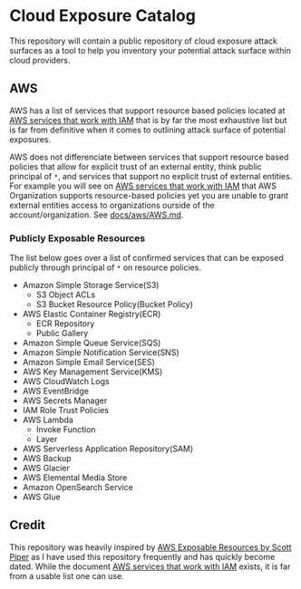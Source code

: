 # Cloud Exposure Catalog

This repository will contain a public repository of cloud exposure attack surfaces as a tool to help you inventory your potential attack surface within cloud providers. 

## AWS

AWS has a list of services that support resource based policies located at [AWS services that work with IAM](https://docs.aws.amazon.com/IAM/latest/UserGuide/reference_aws-services-that-work-with-iam.html#swwiam_footnotes_vpc) that is by far the most exhaustive list but is far from definitive when it comes to outlining attack surface of potential exposures. 

AWS does not differenciate between services that support resource based policies that allow for explicit trust of an external entity, think public principal of `*`, and services that support no explicit trust of external entities. For example you will see on [AWS services that work with IAM](https://docs.aws.amazon.com/IAM/latest/UserGuide/reference_aws-services-that-work-with-iam.html#swwiam_footnotes_vpc) that AWS Organization supports resource-based policies yet you are unable to grant external entities access to organizations ourside of the account/organization. See [docs/aws/AWS.md](/docs/aws/AWS.md).


### Publicly Exposable Resources

The list below goes over a list of confirmed services that can be exposed publicly through principal of `*` on resource policies. 

- Amazon Simple Storage Service(S3)
    - S3 Object ACLs
    - S3 Bucket Resource Policy(Bucket Policy)
- AWS Elastic Container Registry(ECR)
    - ECR Repository
    - Public Gallery
- Amazon Simple Queue Service(SQS)
- Amazon Simple Notification Service(SNS)
- Amazon Simple Email Service(SES)
- AWS Key Management Service(KMS)
- AWS CloudWatch Logs
- AWS EventBridge
- AWS Secrets Manager
- IAM Role Trust Policies
- AWS Lambda 
    - Invoke Function
    - Layer
- AWS Serverless Application Repository(SAM)
- AWS Backup
- AWS Glacier
- AWS Elemental Media Store
- Amazon OpenSearch Service
- AWS Glue

## Credit

This repository was heavily inspired by [AWS Exposable Resources by Scott Piper](https://github.com/SummitRoute/aws_exposable_resources) as I have used this repository frequently and has quickly become dated. While the document [AWS services that work with IAM](https://docs.aws.amazon.com/IAM/latest/UserGuide/reference_aws-services-that-work-with-iam.html#swwiam_footnotes_vpc) exists, it is far from a usable list one can use. 
